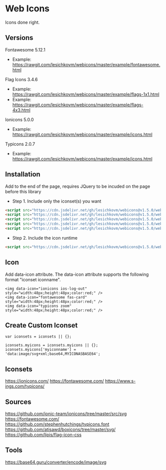# Web Icons

Icons done right.

## Versions ##
Fontawesome 5.12.1  
   - Example: https://rawgit.com/lesichkovm/webicons/master/example/fontawesome.html
   
Flag Icons  3.4.6   
   - Example: https://rawgit.com/lesichkovm/webicons/master/example/flags-1x1.html
   - Example: https://rawgit.com/lesichkovm/webicons/master/example/flags-4x3.html

Ionicons    5.0.0   
   - Example: https://rawgit.com/lesichkovm/webicons/master/example/icons.html

Typicons    2.0.7   
   - Example: https://rawgit.com/lesichkovm/webicons/master/example/icons.html

## Installation ##

Add to the end of the page, requires JQuery to be incuded on the page before this library

- Step 1. Include only the iconset(s) you want

```html
<script src="https://cdn.jsdelivr.net/gh/lesichkovm/webicons@v1.5.0/webicons.flags_1x1"></script>
<script src="https://cdn.jsdelivr.net/gh/lesichkovm/webicons@v1.5.0/webicons.flags_4x3.js"></script>
<script src="https://cdn.jsdelivr.net/gh/lesichkovm/webicons@v1.5.0/webicons.ionicons.js"></script>
<script src="https://cdn.jsdelivr.net/gh/lesichkovm/webicons@v1.5.0/webicons.fontawesome.js"></script>
<script src="https://cdn.jsdelivr.net/gh/lesichkovm/webicons@v1.5.0/webicons.typicons.js"></script>
```

- Step 2. Include the icon runtime

```html
<script src="https://cdn.jsdelivr.net/gh/lesichkovm/webicons@v1.5.0/webicons.runtime.js"></script>
```

## Icon ##

Add data-icon attribute. The data-icon attribute supports the following format "iconset iconname".
```
<img data-icon="ionicons ios-log-out" style="width:48px;height:48px;color:red;" />
<img data-icon="fontawesome fas-card" style="width:48px;height:48px;color:red;" />
<img data-icon="typicons zoom" style="width:48px;height:48px;color:red;" />
```

## Create Custom Iconset ##

```
var iconsets = iconsets || {};

iconsets.myicons = iconsets.myicons || {};
iconsets.myicons['myiconname'] = 'data:image/svg+xml;base64,MYICONASBASE64';
```

## Iconsets ##

https://ionicons.com/
https://fontawesome.com/
https://www.s-ings.com/typicons/

## Sources ##

https://github.com/ionic-team/ionicons/tree/master/src/svg
https://fontawesome.com/
https://github.com/stephenhutchings/typicons.font
https://github.com/atisawd/boxicons/tree/master/svg/
https://github.com/lipis/flag-icon-css

## Tools ##

https://base64.guru/converter/encode/image/svg

